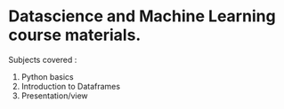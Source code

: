 # Datascience and Machine Learning course materials.
 Subjects covered :
 1. Python basics
 2. Introduction to Dataframes
 3. Presentation/view
